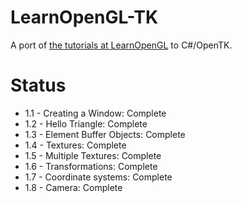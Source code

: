# LearnOpenGL-TK
A port of [the tutorials at LearnOpenGL](https://learnopengl.com/) to C#/OpenTK.

# Status
* 1.1 - Creating a Window: Complete
* 1.2 - Hello Triangle: Complete
* 1.3 - Element Buffer Objects: Complete
* 1.4 - Textures: Complete
* 1.5 - Multiple Textures: Complete
* 1.6 - Transformations: Complete
* 1.7 - Coordinate systems: Complete
* 1.8 - Camera: Complete
